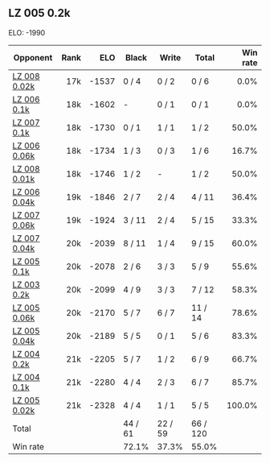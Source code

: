 ## LZ 005 0.2k ##

ELO: -1990

Opponent | Rank | ELO | Black | Write | Total | Win rate
---------|-----:|----:|-------|-------|-------|-------:
[LZ 008 0.02k](LZ%20008%200.02k.md) | 17k | -1537 | 0 / 4 | 0 / 2 | 0 / 6 | 0.0%
[LZ 006 0.1k](LZ%20006%200.1k.md) | 18k | -1602 | - | 0 / 1 | 0 / 1 | 0.0%
[LZ 007 0.1k](LZ%20007%200.1k.md) | 18k | -1730 | 0 / 1 | 1 / 1 | 1 / 2 | 50.0%
[LZ 006 0.06k](LZ%20006%200.06k.md) | 18k | -1734 | 1 / 3 | 0 / 3 | 1 / 6 | 16.7%
[LZ 008 0.01k](LZ%20008%200.01k.md) | 18k | -1746 | 1 / 2 | - | 1 / 2 | 50.0%
[LZ 006 0.04k](LZ%20006%200.04k.md) | 19k | -1846 | 2 / 7 | 2 / 4 | 4 / 11 | 36.4%
[LZ 007 0.06k](LZ%20007%200.06k.md) | 19k | -1924 | 3 / 11 | 2 / 4 | 5 / 15 | 33.3%
[LZ 007 0.04k](LZ%20007%200.04k.md) | 20k | -2039 | 8 / 11 | 1 / 4 | 9 / 15 | 60.0%
[LZ 005 0.1k](LZ%20005%200.1k.md) | 20k | -2078 | 2 / 6 | 3 / 3 | 5 / 9 | 55.6%
[LZ 003 0.2k](LZ%20003%200.2k.md) | 20k | -2099 | 4 / 9 | 3 / 3 | 7 / 12 | 58.3%
[LZ 005 0.06k](LZ%20005%200.06k.md) | 20k | -2170 | 5 / 7 | 6 / 7 | 11 / 14 | 78.6%
[LZ 005 0.04k](LZ%20005%200.04k.md) | 20k | -2189 | 5 / 5 | 0 / 1 | 5 / 6 | 83.3%
[LZ 004 0.2k](LZ%20004%200.2k.md) | 21k | -2205 | 5 / 7 | 1 / 2 | 6 / 9 | 66.7%
[LZ 004 0.1k](LZ%20004%200.1k.md) | 21k | -2280 | 4 / 4 | 2 / 3 | 6 / 7 | 85.7%
[LZ 005 0.02k](LZ%20005%200.02k.md) | 21k | -2328 | 4 / 4 | 1 / 1 | 5 / 5 | 100.0%
Total | | | 44 / 61 | 22 / 59 | 66 / 120 | 
Win rate| | | 72.1% | 37.3% | 55.0% | 
